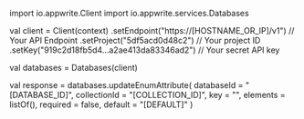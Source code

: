 import io.appwrite.Client
import io.appwrite.services.Databases

val client = Client(context)
    .setEndpoint("https://[HOSTNAME_OR_IP]/v1") // Your API Endpoint
    .setProject("5df5acd0d48c2") // Your project ID
    .setKey("919c2d18fb5d4...a2ae413da83346ad2") // Your secret API key

val databases = Databases(client)

val response = databases.updateEnumAttribute(
    databaseId = "[DATABASE_ID]",
    collectionId = "[COLLECTION_ID]",
    key = "",
    elements = listOf(),
    required = false,
    default = "[DEFAULT]"
)
